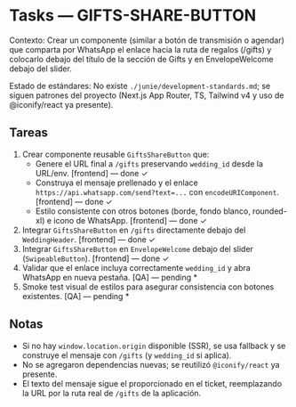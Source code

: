 # Tasks — GIFTS-SHARE-BUTTON

Contexto: Crear un componente (similar a botón de transmisión o agendar) que comparta por WhatsApp el enlace hacia la ruta de regalos (/gifts) y colocarlo debajo del título de la sección de Gifts y en EnvelopeWelcome debajo del slider.

Estado de estándares: No existe `./junie/development-standards.md`; se siguen patrones del proyecto (Next.js App Router, TS, Tailwind v4 y uso de @iconify/react ya presente).

## Tareas
1. Crear componente reusable `GiftsShareButton` que:
   - Genere el URL final a `/gifts` preservando `wedding_id` desde la URL/env. [frontend] — done ✓
   - Construya el mensaje prellenado y el enlace `https://api.whatsapp.com/send?text=...` con `encodeURIComponent`. [frontend] — done ✓
   - Estilo consistente con otros botones (borde, fondo blanco, rounded-xl) e icono de WhatsApp. [frontend] — done ✓
2. Integrar `GiftsShareButton` en `/gifts` directamente debajo del `WeddingHeader`. [frontend] — done ✓
3. Integrar `GiftsShareButton` en `EnvelopeWelcome` debajo del slider (`SwipeableButton`). [frontend] — done ✓
4. Validar que el enlace incluya correctamente `wedding_id` y abra WhatsApp en nueva pestaña. [QA] — pending *
5. Smoke test visual de estilos para asegurar consistencia con botones existentes. [QA] — pending *

## Notas
- Si no hay `window.location.origin` disponible (SSR), se usa fallback y se construye el mensaje con `/gifts` (y `wedding_id` si aplica).
- No se agregaron dependencias nuevas; se reutilizó `@iconify/react` ya presente.
- El texto del mensaje sigue el proporcionado en el ticket, reemplazando la URL por la ruta real de `/gifts` de la aplicación.
